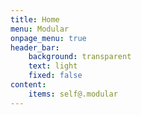 ```yaml
---
title: Home
menu: Modular
onpage_menu: true
header_bar:
    background: transparent
    text: light
    fixed: false
content:
    items: self@.modular
---
```


